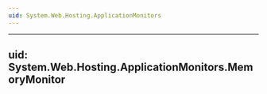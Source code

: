 ```yaml
---
uid: System.Web.Hosting.ApplicationMonitors
---
```


---
uid: System.Web.Hosting.ApplicationMonitors.MemoryMonitor
---
